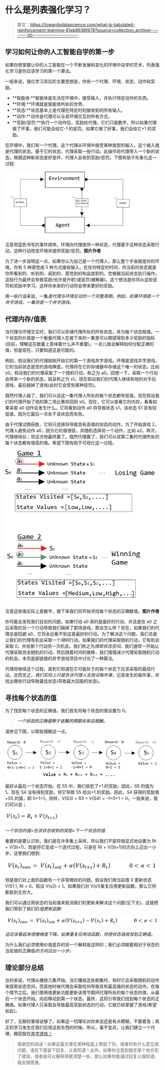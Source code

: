 # 什么是列表强化学习？

> 原文：<https://towardsdatascience.com/what-is-tabulated-reinforcement-learning-81eb8636f478?source=collection_archive---------30----------------------->

## 学习如何让你的人工智能自学的第一步

如果你想掌握让你的人工智能在一个不断发展和变化的环境中自学的艺术，列表强化学习是你应该学习的第一个算法。

一般来说，强化学习背后的主要思想是，你有一个代理、环境、状态、动作和奖励。

*   **智能体:**智能体是生活在环境中，接受输入，并执行特定动作的东西。
*   **环境:**环境就是智能体所处的世界。
*   **状态:**状态基本上是代理在特定时刻接收到的所有输入。
*   **动作:**动作是代理可以与其环境交互的所有方式。
*   **奖励/惩罚:**执行一个动作后，奖励给代理。它们只是数字，所以如果代理做了坏事，我们可能会给它-1 的惩罚。如果它做了好事，我们会给它+1 的奖励。

在环境中，我们有一个代理。这个代理从环境中接受某种类型的输入，这个输入就是代理的状态。基于它的状态，代理采取一些行动。此操作将代理带入一个新的状态。根据这种新状态是好是坏，代理人会收到奖励/惩罚。下图有助于形象化这一过程:

![](img/3a9d51f0b410121c2d0a4b3f88de3b92.png)

注意用蓝色书写的事件顺序。环境向代理提供一种状态，代理基于这种状态采取行动，这种行动改变环境并提供奖励/惩罚。****图片作者****

为了进一步说明这一点，如果你认为自己是一个代理人，那么整个宇宙就是你的环境。你有 5 种感觉或 5 种方式接收输入。在任何特定的时间，你当前的状态就是你所看到的、听到的、闻到的、感觉到的和品尝到的。您根据当前状态执行操作。这些行为最终会导致奖励(也许是升职)或惩罚(被解雇)。这个想法是你将从这些惩罚和奖励中学习，这样你未来的行动将会带来更好的奖励。

用一些行话来说，一集*是代理与环境互动的一个完整周期。例如，如果环境是一个井字游戏，一集将是一个井字游戏。*

## 代理内存/值表

当代理与环境交互时，我们可以存储代理所处的所有状态，并为每个状态赋值。一个状态的价值是一个衡量代理人在接下来的一集里可以期望得到多少奖励的指标(目前，理解这在数量上意味着什么并不重要)。一会儿我会解释如何分配正确的值，但是现在，只要知道这是可能的。

例如，假设我们的代理刚刚开始它的第一个游戏井字游戏。环境是游戏井字游戏，它的当前状态是空的游戏棋盘。代理将在它的存储器中存储这个唯一的状态，比如 s0。假设我们的代理采取了一个随机行动，称之为 a0。回想一下，采取一个行动会带来一个新的状态，姑且称之为 s1。现在假设我们的代理人继续和他的对手玩游戏，最后输掉了游戏(此时它会受到某种惩罚)。

既然代理人输了，我们可以说这一集代理人所处的每个状态都有低值。现在假设我们的代理开始了他的第二场比赛并回到 s0。现在，它可以查看它的内存，看看如果采取 a0 动作会发生什么。它将看到动作 a0 将导致状态 s1，该状态 S1 具有较低值，因为它最后一次处于该状态而失败。

由于代理试图获胜，它将只选择将导致具有高值的状态的动作。为了开始游戏 2，代理人避免动作 a0，因为它的值很低，并随机选择另一个动作，比如 a2。再次，代理继续玩；但这次他最终赢了。既然代理赢了，我们可以说第二集时代理所处的每个状态都有很高的值。希望下图有助于可视化这一过程。

![](img/8a6d6305782075c3a68b26214318ebb7.png)

注意这些值实际上是数字，接下来我们将开始寻找每个状态的正确数值。****图片作者****

你可能会发现我们目前的问题。如果行动 a0 真的是最好的行动，并且是在 a0 之后采取的另一个行动导致我们输掉了那场游戏，那会怎么样？现在，如果我们的代理总是回避 a0，它将永远看不到这是最好的行动。为了解决这个问题，我们总是让我们的代理有机会采取一个*随机*行动。如果我们的代理采取随机行动，它有机会采取 0，并给那个行动另一次机会。我们称之为*探索状态空间*。我们通常一开始让代理采取完全随机的行动，然后随着时间的推移，我们慢慢减少代理采取随机行动的机会。本页底部链接的井字游戏项目中讨论了一种算法。

代理将继续这个过程，直到它知道在它可能处于的每个状态下应该采取的最佳行动。总而言之，*我们实际上只是告诉代理人去尝试每件事*，记录发生的每件事，并找出哪些行动导致最佳状态(导致最大回报的状态)。

## 寻找每个状态的值

为了找到每个状态的正确值，我们首先将每个状态的值设置为 0。

> ***一个状态的正确值等于该集的预期未来总报酬。***

请参见下图，以帮助理解这一点。

![](img/b6c87d85ed71a55c534ad59df386ee10.png)

最好从最后一个状态开始。在 S5 中，我们收到了+1 的奖励。因此，S5 的值为 1。现在 S4 没有得到奖励，但它导致 S5 给出+1 的奖励。因此，S4 获得的奖励值+S5 的值，即 0+1=1。同样，V(S3) = R3 + V(S4) = -1+0+1 = 0。一般来说，我们可以说；

![](img/ae5a41ad9a304ede951ec107ef9e2183.png)

*一个状态的值=在该状态收到的奖励+下一个状态的值*

重要的是要认识到，我们是在许多集上采样，所以我们不是将值显式地设置为 Rt + V(St+1)，而是将它变成一个迭代过程，只是在 Rt + V(St+1)的方向上迈出一小步。这使我们想到:

![](img/eae7bfe330339f9c71510ea7eda79b1e.png)

但是我们对上面的函数有一个非常微妙的问题。假设我们用当前值 0 更新状态 V(S1 ), Rt = 0。假设 V(s2) = 1。如果我们对 V(s1)重复应用更新函数，那么它将膨胀到无穷大。

我们可以通过用状态的当前值来抵消我们的更新来解决这个问题(见下文)。这就把我们带到了我们的*值更新函数:*

![](img/54b7dce6017e63dc0bbaf5514b7d245e.png)

*这应该看起来很像梯度下降。如果重复应用该函数，将使状态值收敛到正确值。*

为什么我们必须使用价值差异的另一个解释是这样的；我们必须朝着相对于状态的当前值的正确值*的方向迈出一小步。*

## 理论部分总结

总的来说，代理从播放几集开始。当它播放这些剧集时，有时它会采取随机的动作来探索状态空间，而其他时候代理会采取任何导致具有最高值的状态的动作。在每个情节之后，我们使用值更新功能更新该情节期间代理所处的每个状态的值，从最后一个状态开始，向后移动到第一个状态。最终，这将引导我们找到每个状态的正确值。如果代理人只采取会导致最高奖励状态的行动，它就已经掌握了游戏(希望如此)。

好了，无聊的事情说够了。如果这一切理论对你来说还是有点模糊，不要着急；真正的学习发生在我们应用这些东西的时候。所以，事不宜迟，让我们建立一个代理，踢屁股在[井字游戏！](https://doingengineering21.medium.com/how-to-create-an-ai-that-plays-tick-tac-toe-with-reinforcement-learning-d10e8fbbaa2c)

> 感谢您的阅读！如果这篇文章在某种程度上帮助了你，或者你有什么意见或问题，请在下面留下回复，让我知道！此外，如果你注意到我在某个地方犯了错误，或者我可以解释得更清楚一些，那么如果你能通过回复让我知道，我会很感激。